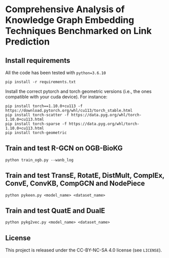 # Comprehensive Analysis of Knowledge Graph Embedding Techniques Benchmarked on Link Prediction

## Install requirements
All the code has been tested with `python=3.6.10`
```
pip install -r requirements.txt
```

Install the correct pytorch and torch geometric versions (i.e., the ones compatible with your cuda device). For instance:

```
pip install torch==1.10.0+cu113 -f https://download.pytorch.org/whl/cu113/torch_stable.html
pip install torch-scatter -f https://data.pyg.org/whl/torch-1.10.0+cu113.html
pip install torch-sparse -f https://data.pyg.org/whl/torch-1.10.0+cu113.html
pip install torch-geometric

```


## Train and test R-GCN on OGB-BioKG

```
python train_ogb.py --wanb_log
```

## Train and test TransE, RotatE, DistMult, ComplEx, ConvE, ConvKB, CompGCN and NodePiece

```
python pykeen.py <model_name> <dataset_name>
```

## Train and test QuatE and DualE

```
python pykg2vec.py <model_name> <dataset_name>
```

## License

This project is released under the CC-BY-NC-SA 4.0 license (see `LICENSE`).
